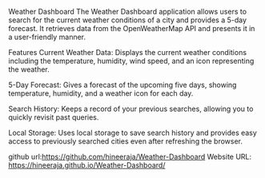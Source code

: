 Weather Dashboard
The Weather Dashboard application allows users to search for the current weather conditions of a city and provides a 5-day forecast. It retrieves data from the OpenWeatherMap API and presents it in a user-friendly manner.

Features
Current Weather Data: Displays the current weather conditions including the temperature, humidity, wind speed, and an icon representing the weather.

5-Day Forecast: Gives a forecast of the upcoming five days, showing temperature, humidity, and a weather icon for each day.

Search History: Keeps a record of your previous searches, allowing you to quickly revisit past queries.

Local Storage: Uses local storage to save search history and provides easy access to previously searched cities even after refreshing the browser.

github url:https://github.com/hineeraja/Weather-Dashboard
Website URL: https://hineeraja.github.io/Weather-Dashboard/
